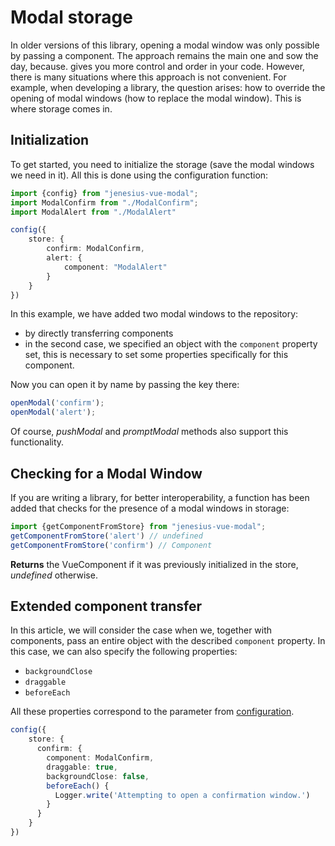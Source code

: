 # Modal storage

In older versions of this library, opening a modal window was only possible by passing a component.
The approach remains the main one and sow the day, because. gives you more control and order in your code. However, there is
many situations where this approach is not convenient. For example, when developing a library, the question arises:
how to override the opening of modal windows (how to replace the modal window). This is where storage comes in.

## Initialization

To get started, you need to initialize the storage (save the modal windows we need in it). All
this is done using the configuration function:

```ts
import {config} from "jenesius-vue-modal";
import ModalConfirm from "./ModalConfirm";
import ModalAlert from "./ModalAlert"

config({
	store: {
		confirm: ModalConfirm,
		alert: {
			component: "ModalAlert"
		}
	}
})
```
In this example, we have added two modal windows to the repository:
- by directly transferring components
- in the second case, we specified an object with the `component` property set, this is necessary to set some
  properties specifically for this component.

Now you can open it by name by passing the key there:
```ts
openModal('confirm');
openModal('alert');
```

Of course, *pushModal* and *promptModal* methods also support this functionality.

## Checking for a Modal Window
If you are writing a library, for better interoperability, a function has been added that checks for the presence of a modal
windows in storage:
```ts
import {getComponentFromStore} from "jenesius-vue-modal";
getComponentFromStore('alert') // undefined
getComponentFromStore('confirm') // Component
```
**Returns** the VueComponent if it was previously initialized in the store, *undefined* otherwise.

## Extended component transfer

In this article, we will consider the case when we, together with components, pass an entire object with the described `component` property.
In this case, we can also specify the following properties:

- `backgroundClose`
- `draggable`
- `beforeEach`

All these properties correspond to the parameter from [configuration](./config).

```ts
config({
	store: {
      confirm: {
        component: ModalConfirm,
        draggable: true,
        backgroundClose: false,
        beforeEach() {
          Logger.write('Attempting to open a confirmation window.')
        }
      }
    }
})
```

